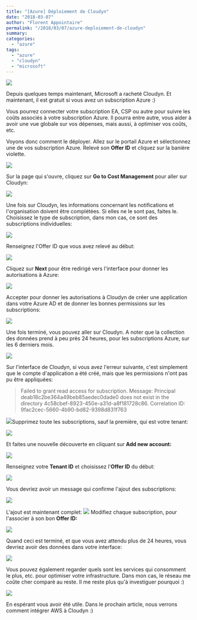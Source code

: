 ```yaml
---
title: "[Azure] Déploiement de Cloudyn"
date: "2018-03-07"
author: "Florent Appointaire"
permalink: "/2018/03/07/azure-deploiement-de-cloudyn"
summary:
categories: 
  - "azure"
tags: 
  - "azure"
  - "cloudyn"
  - "microsoft"
---
```


[![](https://cloudyjourney.fr/wp-content/uploads/2018/01/Azure.png)](https://cloudyjourney.fr/wp-content/uploads/2018/01/Azure.png)

Depuis quelques temps maintenant, Microsoft a racheté Cloudyn. Et maintenant, il est gratuit si vous avez un subscription Azure :)

Vous pourrez connecter votre subscription EA, CSP ou autre pour suivre les coûts associés à votre subscription Azure. Il pourra entre autre, vous aider à avoir une vue globale sur vos dépenses, mais aussi, à optimiser vos coûts, etc.

Voyons donc comment le déployer. Allez sur le portail Azure et sélectionnez une de vos subscription Azure. Relevé son **Offer ID** et cliquez sur la banière violette.

[![](https://cloudyjourney.fr/wp-content/uploads/2018/03/CloudynAzure01.png)](https://cloudyjourney.fr/wp-content/uploads/2018/03/CloudynAzure01.png)

Sur la page qui s'ouvre, cliquez sur **Go to Cost Management** pour aller sur Cloudyn:

[![](https://cloudyjourney.fr/wp-content/uploads/2018/03/CloudynAzure02.png)](https://cloudyjourney.fr/wp-content/uploads/2018/03/CloudynAzure02.png)

Une fois sur Cloudyn, les informations concernant les notifications et l'organisation doivent être complétées. Si elles ne le sont pas, faites le. Choisissez le type de subscription, dans mon cas, ce sont des subscriptions individuelles:

[![](https://cloudyjourney.fr/wp-content/uploads/2018/03/CloudynAzure03.png)](https://cloudyjourney.fr/wp-content/uploads/2018/03/CloudynAzure03.png)

Renseignez l'Offer ID que vous avez relevé au début:

[![](https://cloudyjourney.fr/wp-content/uploads/2018/03/CloudynAzure04.png)](https://cloudyjourney.fr/wp-content/uploads/2018/03/CloudynAzure04.png)

Cliquez sur **Next** pour être redirigé vers l'interface pour donner les autorisations à Azure:

[![](https://cloudyjourney.fr/wp-content/uploads/2018/03/CloudynAzure05.png)](https://cloudyjourney.fr/wp-content/uploads/2018/03/CloudynAzure05.png)

Accepter pour donner les autorisations à Cloudyn de créer une application dans votre Azure AD et de donner les bonnes permissions sur les subscriptions:

[![](https://cloudyjourney.fr/wp-content/uploads/2018/03/CloudynAzure06.png)](https://cloudyjourney.fr/wp-content/uploads/2018/03/CloudynAzure06.png)

Une fois terminé, vous pouvez aller sur Cloudyn. A noter que la collection des données prend à peu près 24 heures, pour les subscriptions Azure, sur les 6 derniers mois.

[![](https://cloudyjourney.fr/wp-content/uploads/2018/03/CloudynAzure07.png)](https://cloudyjourney.fr/wp-content/uploads/2018/03/CloudynAzure07.png)

Sur l'interface de Cloudyn, si vous avez l'erreur suivante, c'est simplement que le compte d'application a été créé, mais que les permissions n'ont pas pu être appliquées:

> Failed to grant read access for subscription. Message: Principal deab18c2be364a49beb85aedec0dade0 does not exist in the directory 4c58cbef-8923-450e-a31d-a8f181728c86. Correlation ID: 9fac2cec-5660-4b90-bd82-9398d831f763

[![](https://cloudyjourney.fr/wp-content/uploads/2018/03/CloudynAzure10-1.png)](https://cloudyjourney.fr/wp-content/uploads/2018/03/CloudynAzure10-1.png)Supprimez toute les subscriptions, sauf la première, qui est votre tenant:

[![](https://cloudyjourney.fr/wp-content/uploads/2018/03/CloudynAzure11.png)](https://cloudyjourney.fr/wp-content/uploads/2018/03/CloudynAzure11.png)

Et faites une nouvelle découverte en cliquant sur **Add new account:**

[![](https://cloudyjourney.fr/wp-content/uploads/2018/03/CloudynAzure12.png)](https://cloudyjourney.fr/wp-content/uploads/2018/03/CloudynAzure12.png)

Renseignez votre **Tenant ID** et choisissez l'**Offer ID** du début:

[![](https://cloudyjourney.fr/wp-content/uploads/2018/03/CloudynAzure13.png)](https://cloudyjourney.fr/wp-content/uploads/2018/03/CloudynAzure13.png)

Vous devriez avoir un message qui confirme l'ajout des subscriptions:

[![](https://cloudyjourney.fr/wp-content/uploads/2018/03/CloudynAzure14.png)](https://cloudyjourney.fr/wp-content/uploads/2018/03/CloudynAzure14.png)

L'ajout est maintenant complet: [![](https://cloudyjourney.fr/wp-content/uploads/2018/03/CloudynAzure15.png)](https://cloudyjourney.fr/wp-content/uploads/2018/03/CloudynAzure15.png) Modifiez chaque subscription, pour l'associer à son bon **Offer ID:**

[![](https://cloudyjourney.fr/wp-content/uploads/2018/03/CloudynAzure09.png)](https://cloudyjourney.fr/wp-content/uploads/2018/03/CloudynAzure09.png)

Quand ceci est terminé, et que vous avez attendu plus de 24 heures, vous devriez avoir des données dans votre interface:

[![](https://cloudyjourney.fr/wp-content/uploads/2018/03/CloudynAzure16.png)](https://cloudyjourney.fr/wp-content/uploads/2018/03/CloudynAzure16.png)

Vous pouvez également regarder quels sont les services qui consomment le plus, etc. pour optimiser votre infrastructure. Dans mon cas, le réseau me coûte cher comparé au reste. Il me reste plus qu'à investiguer pourquoi :)

[![](https://cloudyjourney.fr/wp-content/uploads/2018/03/CloudynAzure17.png)](https://cloudyjourney.fr/wp-content/uploads/2018/03/CloudynAzure17.png)

En espérant vous avoir été utile. Dans le prochain article, nous verrons comment intégrer AWS à Cloudyn :)
